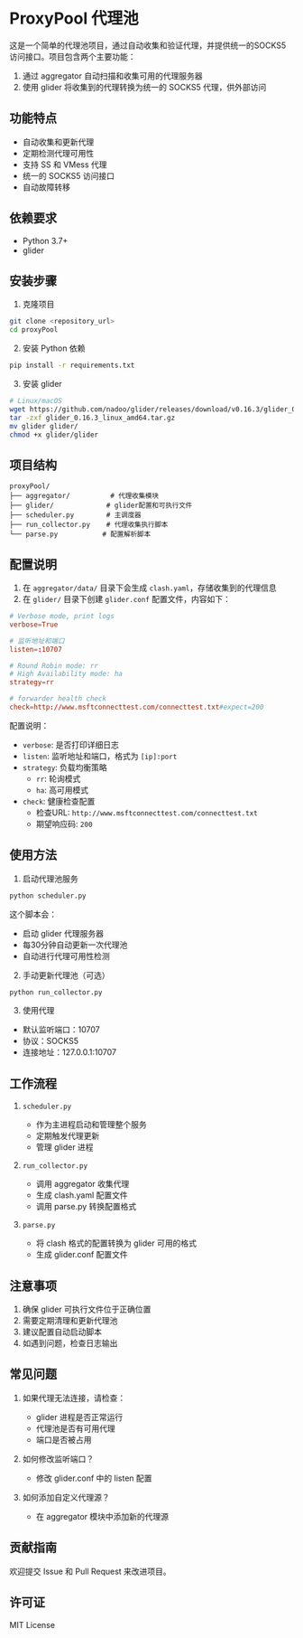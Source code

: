 # ProxyPool 代理池

这是一个简单的代理池项目，通过自动收集和验证代理，并提供统一的SOCKS5访问接口。项目包含两个主要功能：

1. 通过 aggregator 自动扫描和收集可用的代理服务器
2. 使用 glider 将收集到的代理转换为统一的 SOCKS5 代理，供外部访问

## 功能特点

- 自动收集和更新代理
- 定期检测代理可用性
- 支持 SS 和 VMess 代理
- 统一的 SOCKS5 访问接口
- 自动故障转移

## 依赖要求

- Python 3.7+
- glider

## 安装步骤

1. 克隆项目
```bash
git clone <repository_url>
cd proxyPool
```

2. 安装 Python 依赖
```bash
pip install -r requirements.txt
```

3. 安装 glider
```bash
# Linux/macOS
wget https://github.com/nadoo/glider/releases/download/v0.16.3/glider_0.16.3_linux_amd64.tar.gz
tar -zxf glider_0.16.3_linux_amd64.tar.gz
mv glider glider/
chmod +x glider/glider
```

## 项目结构

```
proxyPool/
├── aggregator/          # 代理收集模块
├── glider/             # glider配置和可执行文件
├── scheduler.py        # 主调度器
├── run_collector.py    # 代理收集执行脚本
└── parse.py           # 配置解析脚本
```

## 配置说明

1. 在 `aggregator/data/` 目录下会生成 `clash.yaml`，存储收集到的代理信息
2. 在 `glider/` 目录下创建 `glider.conf` 配置文件，内容如下：

```conf
# Verbose mode, print logs
verbose=True

# 监听地址和端口
listen=:10707

# Round Robin mode: rr
# High Availability mode: ha
strategy=rr

# forwarder health check
check=http://www.msftconnecttest.com/connecttest.txt#expect=200
```

配置说明：
- `verbose`: 是否打印详细日志
- `listen`: 监听地址和端口，格式为 `[ip]:port`
- `strategy`: 负载均衡策略
  - `rr`: 轮询模式
  - `ha`: 高可用模式
- `check`: 健康检查配置
  - 检查URL: `http://www.msftconnecttest.com/connecttest.txt`
  - 期望响应码: `200`

## 使用方法

1. 启动代理池服务
```bash
python scheduler.py
```

这个脚本会：
- 启动 glider 代理服务器
- 每30分钟自动更新一次代理池
- 自动进行代理可用性检测

2. 手动更新代理池（可选）
```bash
python run_collector.py
```

3. 使用代理
- 默认监听端口：10707
- 协议：SOCKS5
- 连接地址：127.0.0.1:10707

## 工作流程

1. `scheduler.py`
   - 作为主进程启动和管理整个服务
   - 定期触发代理更新
   - 管理 glider 进程

2. `run_collector.py`
   - 调用 aggregator 收集代理
   - 生成 clash.yaml 配置文件
   - 调用 parse.py 转换配置格式

3. `parse.py`
   - 将 clash 格式的配置转换为 glider 可用的格式
   - 生成 glider.conf 配置文件

## 注意事项

1. 确保 glider 可执行文件位于正确位置
2. 需要定期清理和更新代理池
3. 建议配置自动启动脚本
4. 如遇到问题，检查日志输出

## 常见问题

1. 如果代理无法连接，请检查：
   - glider 进程是否正常运行
   - 代理池是否有可用代理
   - 端口是否被占用

2. 如何修改监听端口？
   - 修改 glider.conf 中的 listen 配置

3. 如何添加自定义代理源？
   - 在 aggregator 模块中添加新的代理源

## 贡献指南

欢迎提交 Issue 和 Pull Request 来改进项目。

## 许可证

MIT License 